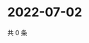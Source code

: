 # 2022-07-02

共 0 条

<!-- BEGIN WEIBO -->
<!-- 最后更新时间 Sat Jul 02 2022 13:09:30 GMT+0800 (China Standard Time) -->

<!-- END WEIBO -->
